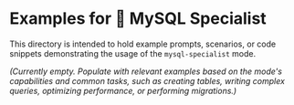 # Examples for 🐬 MySQL Specialist

This directory is intended to hold example prompts, scenarios, or code snippets demonstrating the usage of the `mysql-specialist` mode.

*(Currently empty. Populate with relevant examples based on the mode's capabilities and common tasks, such as creating tables, writing complex queries, optimizing performance, or performing migrations.)*
